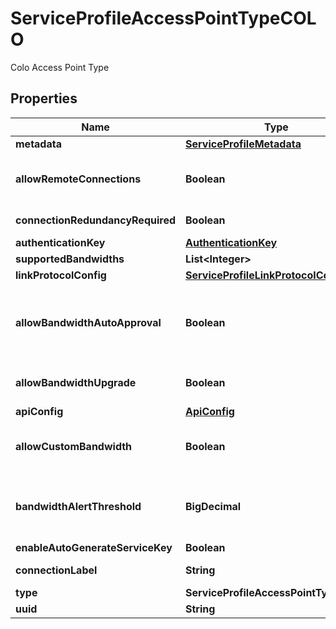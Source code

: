 

# ServiceProfileAccessPointTypeCOLO

Colo Access Point Type

## Properties

| Name | Type | Description | Notes |
|------------ | ------------- | ------------- | -------------|
|**metadata** | [**ServiceProfileMetadata**](ServiceProfileMetadata.md) |  |  [optional] |
|**allowRemoteConnections** | **Boolean** | Setting to allow or prohibit remote connections to the service profile. |  [optional] |
|**connectionRedundancyRequired** | **Boolean** | Mandate redundant connections |  [optional] |
|**authenticationKey** | [**AuthenticationKey**](AuthenticationKey.md) |  |  [optional] |
|**supportedBandwidths** | **List&lt;Integer&gt;** |  |  [optional] |
|**linkProtocolConfig** | [**ServiceProfileLinkProtocolConfig**](ServiceProfileLinkProtocolConfig.md) |  |  [optional] |
|**allowBandwidthAutoApproval** | **Boolean** | Setting to enable or disable the ability of the buyer to change connection bandwidth without approval of the seller. |  [optional] |
|**allowBandwidthUpgrade** | **Boolean** | Availability of a bandwidth upgrade. The default is false. |  [optional] |
|**apiConfig** | [**ApiConfig**](ApiConfig.md) |  |  [optional] |
|**allowCustomBandwidth** | **Boolean** | Setting to enable or disable the ability of the buyer to customize the bandwidth. |  [optional] |
|**bandwidthAlertThreshold** | **BigDecimal** | percentage of port bandwidth at which an allocation alert is generated - missing on wiki. |  [optional] |
|**enableAutoGenerateServiceKey** | **Boolean** | for verizon only. |  [optional] |
|**connectionLabel** | **String** | custom name for \&quot;Connection\&quot; |  [optional] |
|**type** | **ServiceProfileAccessPointTypeEnum** |  |  |
|**uuid** | **String** |  |  [optional] |



